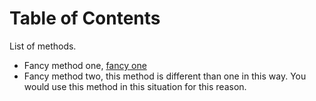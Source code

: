 # Table of Contents #

List of methods. 

* Fancy method one,  [fancy one](fancy_one.py)
* Fancy method two, this method is different than one in this way. You would use this method in this situation for this reason. 
